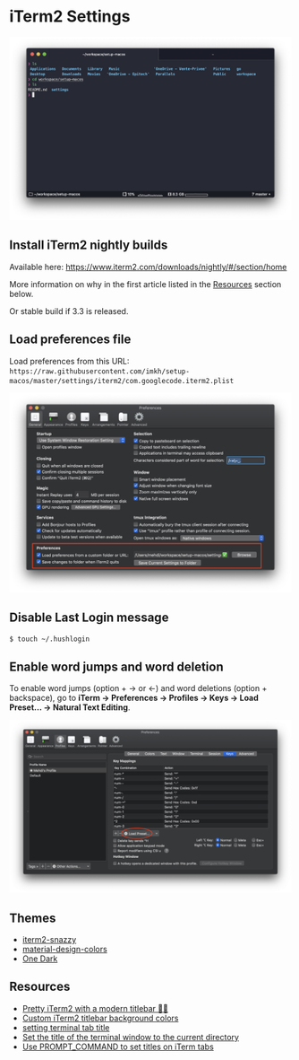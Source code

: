 # iTerm2 Settings

![terminal](./terminal.png)

## Install iTerm2 nightly builds

Available here: https://www.iterm2.com/downloads/nightly/#/section/home

More information on why in the first article listed in the [Resources](#Resources) section below.

Or stable build if 3.3 is released.

## Load preferences file

Load preferences from this URL: `https://raw.githubusercontent.com/imkh/setup-macos/master/settings/iterm2/com.googlecode.iterm2.plist`

![general](./general.png)

## Disable Last Login message

```console
$ touch ~/.hushlogin
```

## Enable word jumps and word deletion

To enable word jumps (option + → or ←) and word deletions (option + backspace), go to **iTerm → Preferences → Profiles → Keys → Load Preset... → Natural Text Editing**.

![profiles-keys](./profiles-keys.png)

## Themes

- [iterm2-snazzy](https://github.com/sindresorhus/iterm2-snazzy)
- [material-design-colors](https://github.com/MartinSeeler/iterm2-material-design)
- [One Dark](https://github.com/joshdick/onedark.vim/blob/master/term/One%20Dark.itermcolors)

## Resources

- [Pretty iTerm2 with a modern titlebar 💄💅](https://www.felixjung.io/posts/pretty-iterm2-with-a-modern-titlebar/)
- [Custom iTerm2 titlebar background colors](https://codematters.blog/custom-iterm2-titlebar-background-colors-a088c6f2ec60)
- [setting terminal tab title](https://github.com/robbyrussell/oh-my-zsh/issues/5700)
- [Set the title of the terminal window to the current directory](https://superuser.com/questions/79972/set-the-title-of-the-terminal-window-to-the-current-directory)
- [Use PROMPT_COMMAND to set titles on iTerm tabs ](http://hints.macworld.com/article.php?story=20031015173932306)